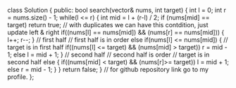 class Solution {
public:
bool search(vector<int>& nums, int target) {
int l = 0;
int r = nums.size() - 1;
while(l <= r)
{
int mid = l + (r-l) / 2;
if (nums[mid] == target)
return true;
// with duplicates we can have this contdition, just update left & right
if((nums[l] == nums[mid]) && (nums[r] == nums[mid]))
{
l++;
r--;
}
// first half
// first half is in order
else if(nums[l] <= nums[mid])
{
// target is in first  half
if((nums[l] <= target) && (nums[mid] > target))
r = mid - 1;
else
l = mid + 1;
}
// second half
// second half is order
// target is in second half
else
{
if((nums[mid] < target) && (nums[r]>= target))
l = mid + 1;
else
r = mid - 1;
}
}
return false;
}
// for github repository link go to my profile.
};